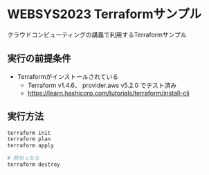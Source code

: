 # WEBSYS2023 Terraformサンプル

クラウドコンピューティングの講義で利用するTerraformサンプル

## 実行の前提条件

- Terraformがインストールされている
    - Terraform v1.4.6、 provider.aws v5.2.0 でテスト済み
    - https://learn.hashicorp.com/tutorials/terraform/install-cli

## 実行方法

```sh
terraform init
terraform plan
terraform apply

# 終わったら
terraform destroy
```

